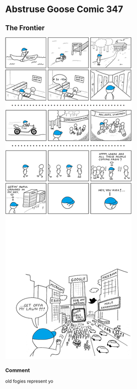 # Abstruse Goose Comic 347
## The Frontier

![image](nostalgic_old_guy_is_nostalgic.png)
### Comment
old fogies represent yo
